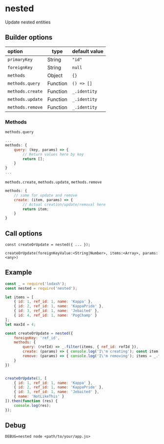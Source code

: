 # nested

Update nested entities

## Builder options

|    option        | type     | default value  |
|:---------------- | -------- |:-------------- |
| `primaryKey`     | String   | `"id"`         |
| `foreignKey`     | String   | `null`         |
| `methods`        | Object   | `{}`           |
| `methods.query`  | Function | `() => []`     |
| `methods.create` | Function | `_.identity`   |
| `methods.update` | Function | `_.identity`   |
| `methods.remove` | Function | `_.identity`   |

### Methods

`methods.query`

```javascript
...
methods: {
    query: (key, params) => {
        // Return values here by key
        return [];
    }
}
...
```

`methods.create`, `methods.update`, `methods.remove`

```javascript
methods: {
    // same for update and remove
    create: (item, params) => {
        // Actual creation/update/removal here
        return item;
    }
}
```



## Call options
`const createOrUpdate = nested({ ... });`

`createOrUpdate(foreignKeyValue:<String|Number>, items:<Array>, params:<any>)`

## Example

```javascript
const _ = require('lodash');
const nested = require('nested');

let items = [
	{ id: 1, ref_id: 1, name: 'Kappa' },
	{ id: 2, ref_id: 1, name: 'KappaPride' },
	{ id: 3, ref_id: 1, name: 'Jebaited' },
	{ id: 4, ref_id: 1, name: 'PogChamp' }
];
let maxId = 4;

const createOrUpdate = nested({
	foreignKey: 'ref_id',
	methods: {
		query: (refId) => _.filter(items, { ref_id: refId }),
		create: (params) => { console.log('I\'m creating'); const item = { id: ++maxId, ref_id: params.ref_id, name: params.name}; items.push(item); return item; },
		remove: (params) => { console.log('I\'m removing'); items = _.filter(items, (item) => String(item.id) !== String(params.id)) }
	}
})


createOrUpdate(1, [
	{ id: 1, ref_id: 1, name: 'Kappa' },
	{ id: 2, ref_id: 1, name: 'KappaPride' },
	{ id: 3, ref_id: 1, name: 'Jebaited' },
	{ name: 'NotLikeThis' }
]).then(function (res) {
	console.log(res);
});

```

## Debug

`DEBUG=nested node <path/to/your/app.js>`